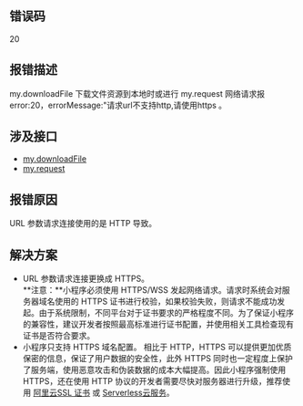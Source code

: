 ## 错误码
20

## 报错描述
my.downloadFile 下载文件资源到本地时或进行 my.request 网络请求报 error:20，errorMessage:"请求url不支持http,请使用https 。

## 涉及接口

- [my.downloadFile](https://opendocs.alipay.com/mini/api/xr054r)
- [my.request](https://opendocs.alipay.com/mini/api/owycmh)

## 报错原因
URL 参数请求连接使用的是 HTTP 导致。

## 解决方案

- URL 参数请求连接更换成 HTTPS。<br />**注意：**小程序必须使用 HTTPS/WSS 发起网络请求。请求时系统会对服务器域名使用的 HTTPS 证书进行校验，如果校验失败，则请求不能成功发起。由于系统限制，不同平台对于证书要求的严格程度不同。为了保证小程序的兼容性，建议开发者按照最高标准进行证书配置，并使用相关工具检查现有证书是否符合要求。
- 小程序只支持 HTTPS 域名配置。 相比于 HTTP，HTTPS 可以提供更加优质保密的信息，保证了用户数据的安全性，此外 HTTPS 同时也一定程度上保护了服务端，使用恶意攻击和伪装数据的成本大幅提高。因此小程序强制使用 HTTPS，还在使用 HTTP 协议的开发者需要尽快对服务器进行升级，推荐使用 [阿里云SSL 证书](https://promotion.aliyun.com/ntms/act/sslbuy.html?utm_content=se_1005900042) 或 [Serverless云服务](https://help.aliyun.com/document_detail/121906.html)。
